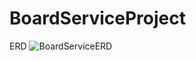 # BoardServiceProject

ERD
![BoardServiceERD](https://github.com/Park-JuH/BoardServiceProject/assets/83206160/28562a84-5306-427f-bdb3-32cb622a4091)
